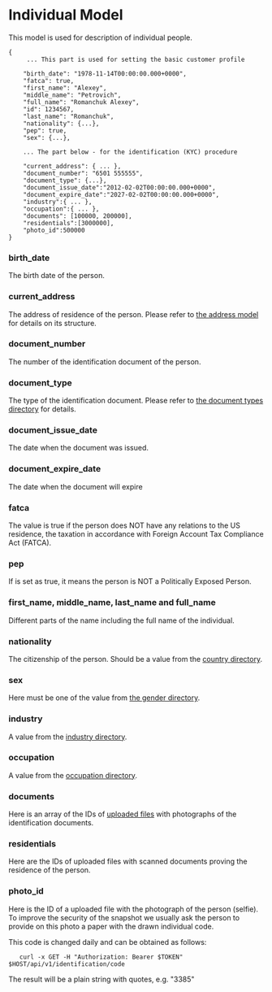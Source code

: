 # Individual Model

This model is used for description of individual people.

```
{
     ... This part is used for setting the basic customer profile
     
    "birth_date": "1978-11-14T00:00:00.000+0000",
    "fatca": true,
    "first_name": "Alexey",
    "middle_name": "Petrovich",
    "full_name": "Romanchuk Alexey",
    "id": 1234567,
    "last_name": "Romanchuk",
    "nationality": {...},
    "pep": true,
    "sex": {...},
    
    ... The part below - for the identification (KYC) procedure
    
    "current_address": { ... },
    "document_number": "6501 555555",
    "document_type": {...},
    "document_issue_date":"2012-02-02T00:00:00.000+0000",
    "document_expire_date":"2027-02-02T00:00:00.000+0000",
    "industry":{ ... },
    "occupation":{ ... },
    "documents": [100000, 200000],
    "residentials":[3000000],
    "photo_id":500000
}
```

### birth_date

The birth date of the person.

### current_address

The address of residence of the person. Please refer to [the address model](./directories/address.md) for
details on its structure.

### document_number

The number of the identification document of the person.

### document_type

The type of the identification document. Please refer to [the document types directory](./directories/documents.md)
for details.

### document_issue_date

The date when the document was issued.

### document_expire_date

The date when the document will expire

### fatca

The value is true if the person does NOT have any relations to the US residence, the taxation in accordance
with Foreign Account Tax Compliance Act (FATCA).

### pep

If is set as true, it means the person is NOT a Politically Exposed Person.

### first_name, middle_name, last_name and full_name

Different parts of the name including the full name of the individual.

### nationality

The citizenship of the person. Should be a value from the [country directory](./directories/country.md).

### sex

Here must be one of the value from [the gender directory](./directories/gender.md).

### industry

A value from the [industry directory](./directories/directory.md).

### occupation

A value from the [occupation directory](./directories/directory.md).

### documents

Here is an array of the IDs of [uploaded files](./file.md) with photographs of the identification documents.

### residentials

Here are the IDs of uploaded files with scanned documents proving the residence of the person.


### photo_id

Here is the ID of a uploaded file with the photograph of the person (selfie). To improve the security of
the snapshot we usually ask the person to provide on this photo a paper with the drawn individual code.

This code is changed daily and can be obtained as follows:

```
   curl -x GET -H "Authorization: Bearer $TOKEN"  $HOST/api/v1/identification/code
```
The result will be a plain string with quotes, e.g. "3385"


